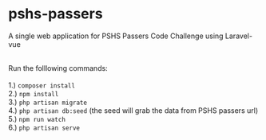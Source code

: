 # pshs-passers
A single web application for PSHS Passers Code Challenge using Laravel-vue

<br/>Run the folllowing commands: <br/><br/>
1.) `composer install` <br/>
2.) `npm install` <br/>
3.) `php artisan migrate` <br/>
4.) `php artisan db:seed` (the seed will grab the data from PSHS passers url) <br/>
5.) `npm run watch` <br/>
6.) `php artisan serve` <br/>
